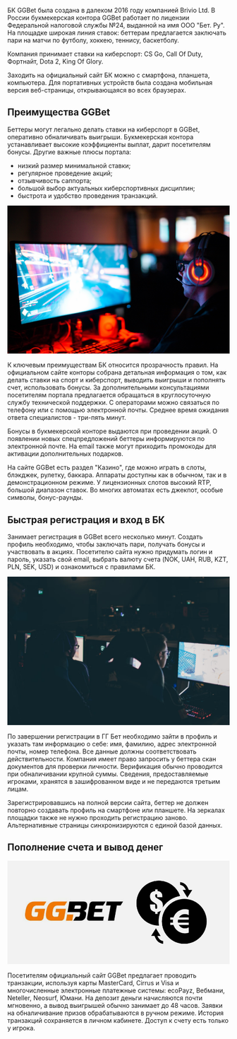 <p>БК GGBet была создана в далеком 2016 году компанией Brivio Ltd. В России букмекерская контора GGBet работает по лицензии Федеральной налоговой службы №24, выданной на имя ООО "Бет. Ру". На площадке широкая линия ставок: беттерам предлагается заключать пари на матчи по футболу, хоккею, теннису, баскетболу.
  
<p>Компания принимает ставки на киберспорт: CS Go, Call Of Duty, Фортнайт, Dota 2, King Of Glory.</p>

<p>Заходить на официальный сайт БК можно с смартфона, планшета, компьютера. Для портативных устройств была создана мобильная версия веб-страницы, открывающаяся во всех браузерах. </p>

<h2>Преимущества GGBet</h2>

<p>Беттеры могут легально делать ставки на киберспорт в GGBet, оперативно обналичивать выигрыши. Букмекерская контора устанавливает высокие коэффициенты выплат, дарит посетителям бонусы. Другие важные плюсы портала: </p> <ul> <li>низкий размер минимальной ставки; </li> <li>регулярное проведение акций; </li> <li>отзывчивость саппорта; </li> <li>большой выбор актуальных киберспортивных дисциплин; </li> <li>быстрота и удобство проведения транзакций. </li> </ul>

<img src="ggbet_gaming.jpg" alt="GGBet Gaming">

<p>К ключевым преимуществам БК относится прозрачность правил. На официальном сайте конторы собрана детальная информация о том, как делать ставки на спорт и киберспорт, выводить выигрыши и пополнять счет, использовать бонусы. За дополнительными консультациями посетителям портала предлагается обращаться в круглосуточную службу технической поддержки. С операторами можно связаться по телефону или с помощью электронной почты. Среднее время ожидания ответа специалистов - три-пять минут. </p>

<p>Бонусы в букмекерской конторе выдаются при проведении акций. О появлении новых спецпредложений беттеры информируются по электронной почте. На email также могут приходить промокоды для активации дополнительных подарков. </p> <p>На сайте GGBet есть раздел "Казино", где можно играть в слоты, блэкджек, рулетку, баккара. Аппараты доступны как в обычном, так и в демонстрационном режиме. У лицензионных слотов высокий RTP, большой диапазон ставок. Во многих автоматах есть джекпот, особые символы, бонус-раунды. </p>

<h2>Быстрая регистрация и вход в БК</h2>

<p>Занимает регистрация в GGBet всего несколько минут. Создать профиль необходимо, чтобы заключать пари, получать бонусы и участвовать в акциях. Посетителю сайта нужно придумать логин и пароль, указать свой email, выбрать валюту счета (NOK, UAH, RUB, KZT, PLN, SEK, USD) и ознакомиться с правилами БК.</p>

<img src="ggbet_esports.jpg" alt="GGBet официальный сайт">
  
<p>По завершении регистрации в ГГ Бет необходимо зайти в профиль и указать там информацию о себе: имя, фамилию, адрес электронной почты, номер телефона. Все данные должны соответствовать действительности. Компания имеет право запросить у беттера скан документов для проверки личности. Верификация обычно проводится при обналичивании крупной суммы. Сведения, предоставляемые игроками, хранятся в зашифрованном виде и не передаются третьим лицам.</p>

<p>Зарегистрировавшись на полной версии сайта, беттер не должен повторно создавать профиль на смартфоне или планшете. На зеркалах площадки также не нужно проходить регистрацию заново. Альтернативные страницы синхронизируются с единой базой данных. </p>

<h2>Пополнение счета и вывод денег</h2> 

<img src="ggbet_payments.jpg" alt="GGBet пополнение счета">

<p>Посетителям официальный сайт GGBet предлагает проводить транзакции, используя карты MasterCard, Cirrus и Visa и многочисленные электронные платежные системы: ecoPayz, Вебмани, Neteller, Neosurf, Юмани. На депозит деньги начисляются почти мгновенно, а вывод выигрышей обычно занимает до 48 часов. Заявки на обналичивание призов обрабатываются в ручном режиме. История транзакций сохраняется в личном кабинете. Доступ к счету есть только у игрока. </p>

